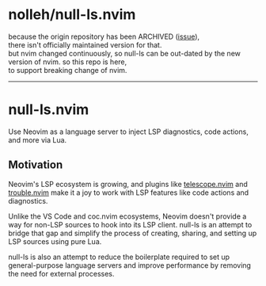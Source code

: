 <!-- markdownlint-configure-file
{
  "line-length": false,
  "no-inline-html": false
}
-->

# nolleh/null-ls.nvim

because the origin repository has been ARCHIVED ([issue](https://github.com/jose-elias-alvarez/null-ls.nvim/issues/1621)),  
there isn't officially maintained version for that.  
but nvim changed continuously, so null-ls can be out-dated by the new version of nvim.
so this repo is here,   
to support breaking change of nvim.  

--- 
# null-ls.nvim

Use Neovim as a language server to inject LSP diagnostics, code actions, and
more via Lua.

## Motivation

Neovim's LSP ecosystem is growing, and plugins like
[telescope.nvim](https://github.com/nvim-telescope/telescope.nvim) and
[trouble.nvim](https://github.com/folke/trouble.nvim) make it a joy to work with
LSP features like code actions and diagnostics.

Unlike the VS Code and coc.nvim ecosystems, Neovim doesn't provide a way for
non-LSP sources to hook into its LSP client. null-ls is an attempt to bridge
that gap and simplify the process of creating, sharing, and setting up LSP
sources using pure Lua.

null-ls is also an attempt to reduce the boilerplate required to set up
general-purpose language servers and improve performance by removing the need
for external processes.

